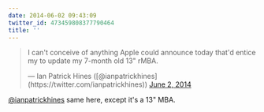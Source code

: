 ```yaml
---
date: 2014-06-02 09:43:09
twitter_id: 473459808377790464
title: ''
---
```


<blockquote class="twitter-tweet"><p lang="en" dir="ltr">I can&#39;t conceive of anything Apple could announce today that&#39;d entice my to update my 7-month old 13&quot; rMBA.</p>&mdash; Ian Patrick Hines ([@ianpatrickhines](https://twitter.com/ianpatrickhines)) <a href="https://twitter.com/ianpatrickhines/status/473441810631901184?ref_src=twsrc%5Etfw">June 2, 2014</a></blockquote>
<script async src="https://platform.twitter.com/widgets.js" charset="utf-8"></script>

[@ianpatrickhines](https://twitter.com/ianpatrickhines) same here, except it's a 13" MBA.
